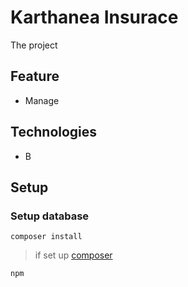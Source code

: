 # Karthanea Insurace 
The project
## Feature
   - Manage
## Technologies 
  - B
## Setup 
### Setup database
``` 
composer install 
```
>if set up [composer](http://www.getcomposer.org) 

`npm`